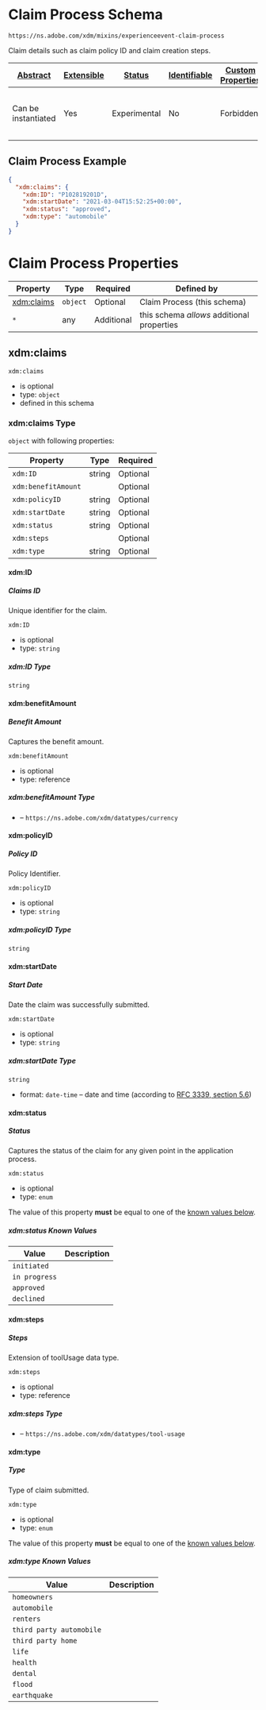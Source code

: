 
# Claim Process Schema

```
https://ns.adobe.com/xdm/mixins/experienceevent-claim-process
```

Claim details such as claim policy ID and claim creation steps.

| [Abstract](../../../../abstract.md) | [Extensible](../../../../extensions.md) | [Status](../../../../status.md) | [Identifiable](../../../../id.md) | [Custom Properties](../../../../extensions.md) | [Additional Properties](../../../../extensions.md) | Defined In |
|-------------------------------------|-----------------------------------------|---------------------------------|-----------------------------------|------------------------------------------------|----------------------------------------------------|------------|
| Can be instantiated | Yes | Experimental | No | Forbidden | Permitted | [mixins/experience-event/industry-verticals/experienceevent-claim-process.schema.json](mixins/experience-event/industry-verticals/experienceevent-claim-process.schema.json) |

## Claim Process Example
```json
{
  "xdm:claims": {
    "xdm:ID": "P102819201D",
    "xdm:startDate": "2021-03-04T15:52:25+00:00",
    "xdm:status": "approved",
    "xdm:type": "automobile"
  }
}
```

# Claim Process Properties

| Property | Type | Required | Defined by |
|----------|------|----------|------------|
| [xdm:claims](#xdmclaims) | `object` | Optional | Claim Process (this schema) |
| `*` | any | Additional | this schema *allows* additional properties |

## xdm:claims


`xdm:claims`
* is optional
* type: `object`
* defined in this schema

### xdm:claims Type


`object` with following properties:


| Property | Type | Required |
|----------|------|----------|
| `xdm:ID`| string | Optional |
| `xdm:benefitAmount`|  | Optional |
| `xdm:policyID`| string | Optional |
| `xdm:startDate`| string | Optional |
| `xdm:status`| string | Optional |
| `xdm:steps`|  | Optional |
| `xdm:type`| string | Optional |



#### xdm:ID
##### Claims ID

Unique identifier for the claim.

`xdm:ID`
* is optional
* type: `string`

##### xdm:ID Type


`string`








#### xdm:benefitAmount
##### Benefit Amount

Captures the benefit amount.

`xdm:benefitAmount`
* is optional
* type: reference

##### xdm:benefitAmount Type


* []() – `https://ns.adobe.com/xdm/datatypes/currency`







#### xdm:policyID
##### Policy ID

Policy Identifier.

`xdm:policyID`
* is optional
* type: `string`

##### xdm:policyID Type


`string`








#### xdm:startDate
##### Start Date

Date the claim was successfully submitted.

`xdm:startDate`
* is optional
* type: `string`

##### xdm:startDate Type


`string`
* format: `date-time` – date and time (according to [RFC 3339, section 5.6](http://tools.ietf.org/html/rfc3339))








#### xdm:status
##### Status

Captures the status of the claim for any given point in the application process.

`xdm:status`
* is optional
* type: `enum`

The value of this property **must** be equal to one of the [known values below](#xdmclaims-known-values).

##### xdm:status Known Values
| Value | Description |
|-------|-------------|
| `initiated` |  |
| `in progress` |  |
| `approved` |  |
| `declined` |  |






#### xdm:steps
##### Steps

Extension of toolUsage data type.

`xdm:steps`
* is optional
* type: reference

##### xdm:steps Type


* []() – `https://ns.adobe.com/xdm/datatypes/tool-usage`







#### xdm:type
##### Type

Type of claim submitted.

`xdm:type`
* is optional
* type: `enum`

The value of this property **must** be equal to one of the [known values below](#xdmclaims-known-values).

##### xdm:type Known Values
| Value | Description |
|-------|-------------|
| `homeowners` |  |
| `automobile` |  |
| `renters` |  |
| `third party automobile` |  |
| `third party home` |  |
| `life` |  |
| `health` |  |
| `dental` |  |
| `flood` |  |
| `earthquake` |  |








